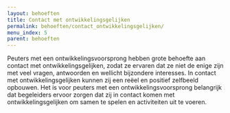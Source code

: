```yaml
---
layout: behoeften
title: Contact met ontwikkelingsgelijken
permalink: behoeften/contact_ontwikkelingsgelijken/
menu_index: 5
parent: behoeften
---
```


Peuters met een ontwikkelingsvoorsprong hebben grote behoefte aan contact met ontwikkelingsgelijken,
zodat ze ervaren dat ze niet de enige zijn met veel vragen, antwoorden en wellicht bijzondere interesses.
In contact met ontwikkelingsgelijken kunnen zij een reëel en positief zelfbeeld opbouwen.
Het is voor peuters met een ontwikkelingsvoorsprong belangrijk dat begeleiders ervoor zorgen dat zij in
contact komen met ontwikkelingsgelijken om samen te spelen en activiteiten uit te voeren.
